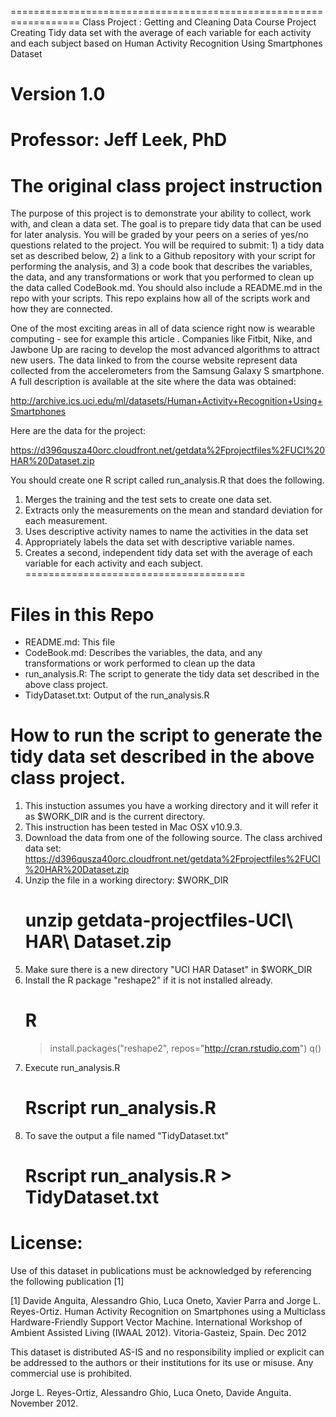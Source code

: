 ==================================================================
Class Project : Getting and Cleaning Data Course Project
Creating Tidy data set with the average of each variable for each activity and each subject
based on Human Activity Recognition Using Smartphones Dataset

Version 1.0
==================================================================
Professor: Jeff Leek, PhD
==================================================================

The original class project instruction
==================================================================
The purpose of this project is to demonstrate your ability to collect, work with, and clean a data set. The goal is to prepare tidy data that can be used for later analysis. You will be graded by your peers on a series of yes/no questions related to the project. You will be required to submit: 1) a tidy data set as described below, 2) a link to a Github repository with your script for performing the analysis, and 3) a code book that describes the variables, the data, and any transformations or work that you performed to clean up the data called CodeBook.md. You should also include a README.md in the repo with your scripts. This repo explains how all of the scripts work and how they are connected.  

One of the most exciting areas in all of data science right now is wearable computing - see for example this article . Companies like Fitbit, Nike, and Jawbone Up are racing to develop the most advanced algorithms to attract new users. The data linked to from the course website represent data collected from the accelerometers from the Samsung Galaxy S smartphone. A full description is available at the site where the data was obtained: 

http://archive.ics.uci.edu/ml/datasets/Human+Activity+Recognition+Using+Smartphones 

Here are the data for the project: 

https://d396qusza40orc.cloudfront.net/getdata%2Fprojectfiles%2FUCI%20HAR%20Dataset.zip 

You should create one R script called run_analysis.R that does the following. 
1. Merges the training and the test sets to create one data set.
2. Extracts only the measurements on the mean and standard deviation for each measurement. 
3. Uses descriptive activity names to name the activities in the data set
4. Appropriately labels the data set with descriptive variable names. 
5. Creates a second, independent tidy data set with the average of each variable for each activity and each subject. 
======================================

Files in this Repo
======================================
- README.md: This file
- CodeBook.md: Describes the variables, the data, and any transformations or work performed to clean up the data 
- run_analysis.R: The script to generate the tidy data set described in the above class project.
- TidyDataset.txt: Output of the run_analysis.R

How to run the script to generate the tidy data set described in the above class project.
=========================================
1. This instuction assumes you have a working directory and it will refer it as $WORK_DIR and is the current directory.
2. This instruction has been tested in Mac OSX v10.9.3.
3. Download the data from one of the following source.
	The class archived data set: https://d396qusza40orc.cloudfront.net/getdata%2Fprojectfiles%2FUCI%20HAR%20Dataset.zip
4. Unzip the file in a working directory: $WORK_DIR
	# unzip getdata-projectfiles-UCI\ HAR\ Dataset.zip
5. Make sure there is a new directory "UCI HAR Dataset" in $WORK_DIR
6. Install the R package "reshape2" if it is not installed already.
	# R
	> install.packages("reshape2", repos="http://cran.rstudio.com")
	> q()
7. Execute run_analysis.R
	# Rscript run_analysis.R
8. To save the output a file named "TidyDataset.txt" 
	# Rscript run_analysis.R > TidyDataset.txt

License:
========
Use of this dataset in publications must be acknowledged by referencing the following publication [1] 

[1] Davide Anguita, Alessandro Ghio, Luca Oneto, Xavier Parra and Jorge L. Reyes-Ortiz. Human Activity Recognition on Smartphones using a Multiclass Hardware-Friendly Support Vector Machine. International Workshop of Ambient Assisted Living (IWAAL 2012). Vitoria-Gasteiz, Spain. Dec 2012

This dataset is distributed AS-IS and no responsibility implied or explicit can be addressed to the authors or their institutions for its use or misuse. Any commercial use is prohibited.

Jorge L. Reyes-Ortiz, Alessandro Ghio, Luca Oneto, Davide Anguita. November 2012.
